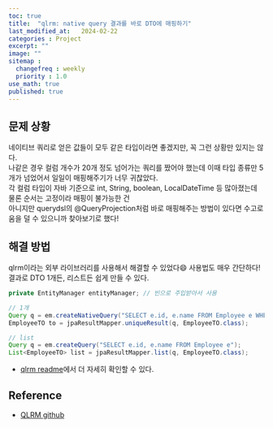 ```yaml
---
toc: true
title:  "qlrm: native query 결과를 바로 DTO에 매핑하기"
last_modified_at:   2024-02-22
categories : Project
excerpt: ""
image: ""
sitemap :
  changefreq : weekly
  priority : 1.0
use_math: true
published: true
---
```


## 문제 상황
네이티브 쿼리로 얻은 값들이 모두 같은 타입이라면 좋겠지만, 꼭 그런 상황만 있지는 않다.<br>
나같은 경우 컬럼 개수가 20개 정도 넘어가는 쿼리를 짰어야 했는데 이때 타입 종류만 5개가 넘었어서 일일이 매핑해주기가 너무 귀찮았다.<br>
각 컬럼 타입이 자바 기준으로 int, String, boolean, LocalDateTime 등 많아졌는데 물론 순서는 고정이라 매핑이 불가능한 건<br>
아니지만 querydsl의 @QueryProjection처럼 바로 매핑해주는 방법이 있다면 수고로움을 덜 수 있으니까 찾아보기로 했다!<br>

## 해결 방법
qlrm이라는 외부 라이브러리를 사용해서 해결할 수 있었다😄 사용법도 매우 간단하다!<br>
결과로 DTO 1개든, 리스트든 쉽게 만들 수 있다.<br>
```java
private EntityManager entityManager; // 빈으로 주입받아서 사용

// 1개
Query q = em.createNativeQuery("SELECT e.id, e.name FROM Employee e WHERE e.id = 1");
EmployeeTO to = jpaResultMapper.uniqueResult(q, EmployeeTO.class);

// list
Query q = em.createQuery("SELECT e.id, e.name FROM Employee e");
List<EmployeeTO> list = jpaResultMapper.list(q, EmployeeTO.class);
```
- [qlrm readme](https://github.com/72services/qlrm?tab=readme-ov-file#jpa-native-query)에서 더 자세히 확인할 수 있다.

## Reference
- [QLRM github](https://github.com/72services/qlrm)